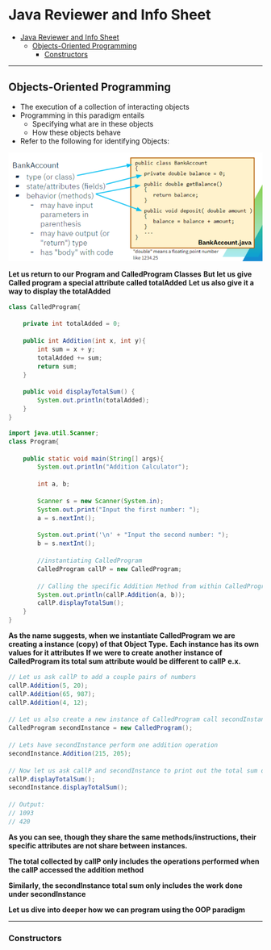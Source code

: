 # Java Reviewer and Info Sheet
- [Java Reviewer and Info Sheet](#java-reviewer-and-info-sheet)
  - [Objects-Oriented Programming](#objects-oriented-programming)
    - [Constructors](#constructors)

---
## Objects-Oriented Programming
* The execution of a collection of interacting objects
* Programming in this paradigm entails
  * Specifying what are in these objects
  * How these objects behave
* Refer to the following for identifying Objects:

![Class Definition](<pictures/Class Definition.png>)
  
**Let us return to our Program and CalledProgram Classes**
**But let us give Called program a special attribute called totalAdded**
**Let us also give it a way to display the totalAdded**
```java
class CalledProgram{

	private int totalAdded = 0;

	public int Addition(int x, int y){
		int sum = x + y;
		totalAdded += sum;
		return sum;
	}

	public void displayTotalSum() {
		System.out.println(totalAdded);
	}
}
```
```java
import java.util.Scanner;
class Program{

	public static void main(String[] args){		
		System.out.println("Addition Calculator");

		int a, b;

		Scanner s = new Scanner(System.in);
		System.out.print("Input the first number: ");
		a = s.nextInt();
		
		System.out.print('\n' + "Input the second number: ");
		b = s.nextInt();

		//instantiating CalledProgram 
		CalledProgram callP = new CalledProgram;
		
		// Calling the specific Addition Method from within CalledProgram
		System.out.println(callP.Addition(a, b));
		callP.displayTotalSum();
	}
}
```
**As the name suggests, when we instantiate CalledProgram we are creating a instance (copy) of that Object Type.**
**Each instance has its own values for it attributes**
**If we were to create another instance of CalledProgram its total sum attribute would be different to callP**
**e.x.**
```java
// Let us ask callP to add a couple pairs of numbers
callP.Addition(5, 20);
callP.Addition(65, 987);
callP.Addition(4, 12);

// Let us also create a new instance of CalledProgram call secondInstance
CalledProgram secondInstance = new CalledProgram();

// Lets have secondInstance perform one addition operation
secondInstance.Addition(215, 205);

// Now let us ask callP and secondInstance to print out the total sum of all that it has calculated
callP.displayTotalSum();
secondInstance.displayTotalSum();

// Output:
// 1093
// 420
```
**As you can see, though they share the same methods/instructions, their specific attributes are not share between instances.**

**The total collected by callP only includes the operations performed when the callP accessed the addition method**

**Similarly, the secondInstance total sum only includes the work done under secondInstance**

**Let us dive into deeper how we can program using the OOP paradigm**

---
### Constructors
